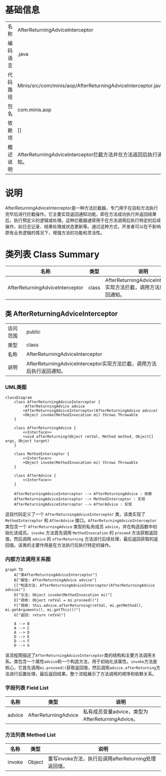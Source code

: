 # 基础信息

|      |      |
|------|------|
| 名称 | AfterReturningAdviceInterceptor |
| 编码语言 | .java |
| 代码路径 | Minis/src/com/minis/aop/AfterReturningAdviceInterceptor.java |
| 包名 | com.minis.aop |
| 依赖项 | [] |
| 概述说明 | AfterReturningAdviceInterceptor拦截方法并在方法返回后执行通知。 |

# 说明

AfterReturningAdviceInterceptor是一种方法拦截器，专门用于在目标方法执行完毕后进行拦截操作。它主要实现返回通知功能，即在方法成功执行并返回结果后，执行预定义的逻辑或处理。这种拦截器通常用于在方法调用后执行特定的后续操作，如日志记录、结果处理或状态更新等。通过这种方式，开发者可以在不影响原有业务逻辑的情况下，增强方法的功能和灵活性。

# 类列表 Class Summary

| 名称   | 类型  | 说明 |
|-------|------|-------------|
| AfterReturningAdviceInterceptor | class | AfterReturningAdviceInterceptor实现方法拦截，调用方法后执行返回通知。 |



## 类 AfterReturningAdviceInterceptor

|      |      |
|------|------|
| 访问范围 | public |
| 类型 | class |
| 名称 | AfterReturningAdviceInterceptor |
| 说明 | AfterReturningAdviceInterceptor实现方法拦截，调用方法后执行返回通知。 |


### UML类图

```mermaid
classDiagram
    class AfterReturningAdviceInterceptor {
        -AfterReturningAdvice advice
        +AfterReturningAdviceInterceptor(AfterReturningAdvice advice)
        +Object invoke(MethodInvocation mi) throws Throwable
    }

    class AfterReturningAdvice {
        <<Interface>>
        +void afterReturning(Object retVal, Method method, Object[] args, Object target)
    }

    class MethodInterceptor {
        <<Interface>>
        +Object invoke(MethodInvocation mi) throws Throwable
    }

    class AfterAdvice {
        <<Interface>>
    }

    AfterReturningAdviceInterceptor --> AfterReturningAdvice : 依赖
    AfterReturningAdviceInterceptor --> MethodInterceptor : 实现
    AfterReturningAdviceInterceptor --> AfterAdvice : 实现
```

这段代码定义了一个 `AfterReturningAdviceInterceptor` 类，该类实现了 `MethodInterceptor` 和 `AfterAdvice` 接口。`AfterReturningAdviceInterceptor` 类包含一个 `AfterReturningAdvice` 类型的私有成员 `advice`，并在构造函数中初始化该成员。`invoke` 方法首先调用 `MethodInvocation` 的 `proceed` 方法获取返回值，然后调用 `advice` 的 `afterReturning` 方法进行后续处理，最后返回获取的返回值。该类的主要作用是在方法执行后执行特定的操作。


### 内部方法调用关系图

```mermaid
graph TD
    A["类AfterReturningAdviceInterceptor"]
    B["属性: AfterReturningAdvice advice"]
    C["构造方法: AfterReturningAdviceInterceptor(AfterReturningAdvice advice)"]
    D["方法: Object invoke(MethodInvocation mi)"]
    E["调用: Object retVal = mi.proceed()"]
    F["调用: this.advice.afterReturning(retVal, mi.getMethod(), mi.getArguments(), mi.getThis())"]
    G["返回: return retVal"]

    A --> B
    A --> C
    A --> D
    D --> E
    D --> F
    D --> G
```

该流程图描述了`AfterReturningAdviceInterceptor`类的结构和主要方法调用关系。类包含一个属性`advice`和一个构造方法，用于初始化该属性。`invoke`方法是核心，它首先调用`mi.proceed()`获取返回值，然后调用`advice.afterReturning`方法进行后置处理，最后返回结果。整个流程展示了方法调用的顺序和依赖关系。

### 字段列表 Field List

| 名称  | 类型  | 说明 |
|-------|-------|------|
| advice | AfterReturningAdvice | 私有成员变量advice，类型为AfterReturningAdvice。 |

### 方法列表 Method List

| 名称  | 类型  | 说明 |
|-------|-------|------|
| invoke | Object | 重写invoke方法，执行后调用afterReturning处理返回值。 |




